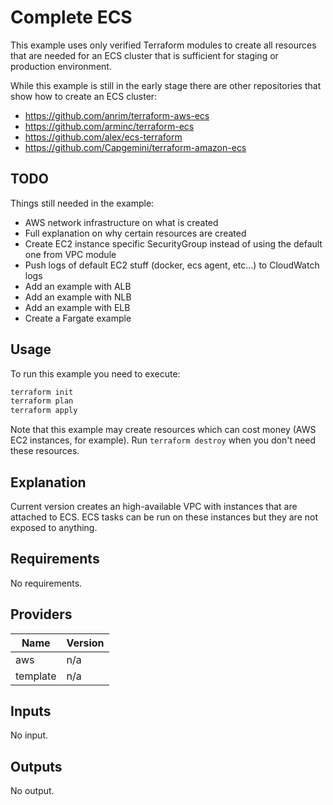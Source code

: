 # Complete ECS

This example uses only verified Terraform modules to create all resources that
are needed for an ECS cluster that is sufficient for staging or production
environment.

While this example is still in the early stage there are other repositories that
show how to create an ECS cluster:

- <https://github.com/anrim/terraform-aws-ecs>
- <https://github.com/arminc/terraform-ecs>
- <https://github.com/alex/ecs-terraform>
- <https://github.com/Capgemini/terraform-amazon-ecs>

## TODO

Things still needed in the example:

- AWS network infrastructure on what is created
- Full explanation on why certain resources are created
- Create EC2 instance specific SecurityGroup instead of using the default one
  from VPC module
- Push logs of default EC2 stuff (docker, ecs agent, etc...) to CloudWatch logs
- Add an example with ALB
- Add an example with NLB
- Add an example with ELB
- Create a Fargate example

## Usage

To run this example you need to execute:

```bash
terraform init
terraform plan
terraform apply
```

Note that this example may create resources which can cost money (AWS EC2
instances, for example). Run `terraform destroy` when you don't need these
resources.

## Explanation

Current version creates an high-available VPC with instances that are attached
to ECS. ECS tasks can be run on these instances but they are not exposed to
anything.

<!-- BEGINNING OF PRE-COMMIT-TERRAFORM DOCS HOOK -->

## Requirements

No requirements.

## Providers

| Name     | Version |
| -------- | ------- |
| aws      | n/a     |
| template | n/a     |

## Inputs

No input.

## Outputs

No output.

<!-- END OF PRE-COMMIT-TERRAFORM DOCS HOOK -->
